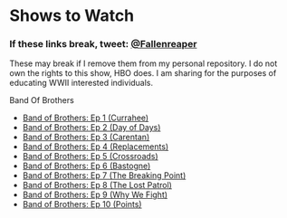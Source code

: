 # Shows to Watch

### If these links break, tweet: [@Fallenreaper](https://www.twitter.com/fallenreaper)

These may break if I remove them from my personal repository. I do not own the rights to this show, HBO does. I am sharing for the purposes of educating WWII interested individuals.

Band Of Brothers

*   [Band of Brothers: Ep 1 (Currahee)](http://www.fallenreaper.com/BandofBrothers.html#)
*   [Band of Brothers: Ep 2 (Day of Days)](http://www.fallenreaper.com/BandofBrothers.html#)
*   [Band of Brothers: Ep 3 (Carentan)](http://www.fallenreaper.com/BandofBrothers.html#)
*   [Band of Brothers: Ep 4 (Replacements)](http://www.fallenreaper.com/BandofBrothers.html#)
*   [Band of Brothers: Ep 5 (Crossroads)](http://www.fallenreaper.com/BandofBrothers.html#)
*   [Band of Brothers: Ep 6 (Bastogne)](http://www.fallenreaper.com/BandofBrothers.html#)
*   [Band of Brothers: Ep 7 (The Breaking Point)](http://www.fallenreaper.com/BandofBrothers.html#)
*   [Band of Brothers: Ep 8 (The Lost Patrol)](http://www.fallenreaper.com/BandofBrothers.html#)
*   [Band of Brothers: Ep 9 (Why We Fight)](http://www.fallenreaper.com/BandofBrothers.html#)
*   [Band of Brothers: Ep 10 (Points)](http://www.fallenreaper.com/BandofBrothers.html#)
